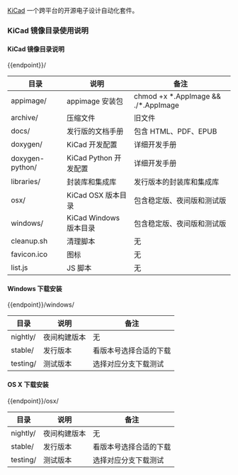 [KiCad](http://kicad.org/) 一个跨平台的开源电子设计自动化套件。

### KiCad 镜像目录使用说明

#### KiCad 镜像目录说明

<tmpl>
{{endpoint}}/
</tmpl>

目录	        |	说明    |    备注
-----------|----------|---------
appimage/    |appimage 安装包|chmod +x \*.AppImage && ./*.AppImage
archive/    |压缩文件 | 旧文件
docs/    |发行版的文档手册 | 包含 HTML、PDF、EPUB
doxygen/    |KiCad 开发配置 | 详细开发手册
doxygen-python/    |KiCad Python 开发配置 | 详细开发手册
libraries/    |封装库和集成库 | 发行版本的封装库和集成库
osx/    | KiCad OSX 版本目录    | 包含稳定版、夜间版和测试版
windows/    | KiCad Windows 版本目录    | 包含稳定版、夜间版和测试版
cleanup.sh    | 清理脚本    |无
favicon.ico    |图标    |无
list.js |JS 脚本    |无


#### Windows 下载安装

<tmpl>
{{endpoint}}/windows/
</tmpl>

目录	        |	说明    |    备注
-----------|----------|---------
nightly/	| 夜间构建版本 | 无
stable/		| 发行版本 | 看版本号选择合适的下载
testing/	| 测试版本 | 选择对应分支下载测试

#### OS X 下载安装

<tmpl>
{{endpoint}}/osx/
</tmpl>


目录	        |	说明    |    备注
-----------|----------|---------
nightly/	| 夜间构建版本 | 无
stable/		| 发行版本 | 看版本号选择合适的下载
testing/	| 测试版本 | 选择对应分支下载测试



